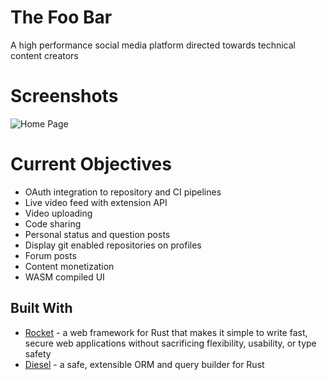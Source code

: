 # The Foo Bar
A high performance social media platform directed towards technical content creators

# Screenshots
![Home Page](https://i.imgur.com/qO7oQZt.png)

# Current Objectives

* OAuth integration to repository and CI pipelines
* Live video feed with extension API
* Video uploading
* Code sharing
* Personal status and question posts
* Display git enabled repositories on profiles
* Forum posts
* Content monetization
* WASM compiled UI

## Built With
* [Rocket](https://crates.io/crates/rocket) - a web framework for Rust that makes it simple to write fast, secure web applications without sacrificing flexibility, usability, or type safety
* [Diesel](https://crates.io/crates/diesel) - a safe, extensible ORM and query builder for Rust
